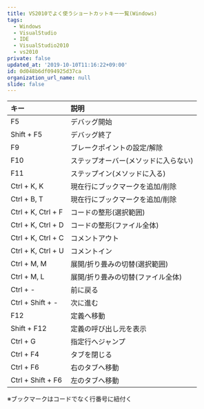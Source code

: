 ```yaml
---
title: VS2010でよく使うショートカットキー一覧(Windows)
tags:
  - Windows
  - VisualStudio
  - IDE
  - VisualStudio2010
  - vs2010
private: false
updated_at: '2019-10-10T11:16:22+09:00'
id: 0d048b6df094925d37ca
organization_url_name: null
slide: false
---
```

|キー|説明|
|:---|:---|
|F5|デバッグ開始|
|Shift + F5|デバッグ終了|
|F9|ブレークポイントの設定/解除|
|F10|ステップオーバー(メソッドに入らない)|
|F11|ステップイン(メソッドに入る)|
|Ctrl + K, K|現在行にブックマークを追加/削除|
|Ctrl + B, T|現在行にブックマークを追加/削除|
|Ctrl + K, Ctrl + F|コードの整形(選択範囲)|
|Ctrl + K, Ctrl + D|コードの整形(ファイル全体)|
|Ctrl + K, Ctrl + C|コメントアウト|
|Ctrl + K, Ctrl + U|コメントイン|
|Ctrl + M, M|展開/折り畳みの切替(選択範囲)|
|Ctrl + M, L|展開/折り畳みの切替(ファイル全体)|
|Ctrl + -|前に戻る|
|Ctrl + Shift + -|次に進む|
|F12|定義へ移動|
|Shift + F12|定義の呼び出し元を表示|
|Ctrl + G|指定行へジャンプ|
|Ctrl + F4|タブを閉じる|
|Ctrl + F6|右のタブへ移動|
|Ctrl + Shift + F6|左のタブへ移動|

※ブックマークはコードでなく行番号に紐付く
